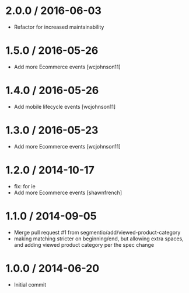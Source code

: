 2.0.0 / 2016-06-03
==================

 * Refactor for increased maintainability

1.5.0 / 2016-05-26
==================

 * Add more Ecommerce events [wcjohnson11]

1.4.0 / 2016-05-26
==================

 * Add mobile lifecycle events [wcjohnson11]

1.3.0 / 2016-05-23
==================

 * Add more Ecommerce events [wcjohnson11]

1.2.0 / 2014-10-17
==================

 * fix: for ie
 * Add more Ecommerce events [shawnfrench]

1.1.0 / 2014-09-05
==================

  * Merge pull request #1 from segmentio/add/viewed-product-category
  * making matching stricter on beginning/end, but allowing extra spaces, and adding viewed product category per the spec change

1.0.0 / 2014-06-20
==================

 * Initial commit
